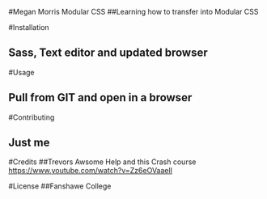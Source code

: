 #Megan Morris Modular CSS
##Learning how to transfer into Modular CSS

#Installation
## Sass, Text editor and updated browser

#Usage
## Pull from GIT and open in a browser 

#Contributing
## Just me 

#Credits
##Trevors Awsome Help and this Crash course https://www.youtube.com/watch?v=Zz6eOVaaelI

#License
##Fanshawe College
